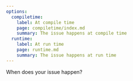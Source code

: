 ```yaml
---
options:
  compiletime:
    label: At compile time
    page: compiletime/index.md
    summary: The issue happens at compile time
  runtime:
    label: At run time
    page: runtime.md
    summary: The issue happens at run time
---
```


When does your issue happen?
